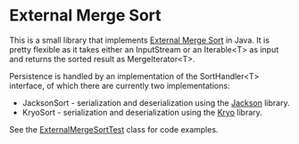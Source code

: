 External Merge Sort
======

This is a small library that implements [External Merge Sort](http://en.wikipedia.org/wiki/External_sorting) in Java. It is pretty flexible as it takes either an InputStream or an Iterable&lt;T&gt; as input and returns the sorted result as MergeIterator&lt;T&gt;. 

Persistence is handled by an implementation of the SortHandler&lt;T&gt; interface, of which there are currently two implementations:

* JacksonSort - serialization and deserialization using the [Jackson](http://jackson.codehaus.org/) library.
* KryoSort - serialization and deserialization using the [Kryo](https://code.google.com/p/kryo/) library.

See the [ExternalMergeSortTest](https://github.com/grove/exmeso/blob/master/src/test/java/org/geirove/exmeso/ExternalMergeSortTest.java) class for code examples.
